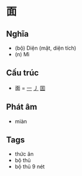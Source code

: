 # 面

## Nghĩa

* (bộ) Diện (mặt, diện tích)
* (n) Mì

## Cấu trúc
* 面 = [一](一.md) [丿](丿.md) [囬](囬.md)

## Phát âm

* miàn

## Tags
* thức ăn
* bộ thủ
* bộ thủ 9 nét

<script>window.HANZI_FIELD='面';</script>
